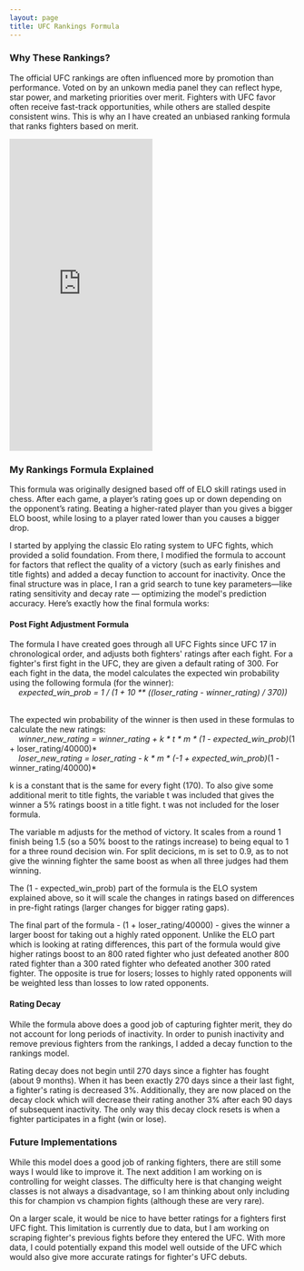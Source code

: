 ```yaml
---
layout: page
title: UFC Rankings Formula
---
```


### Why These Rankings?

The official UFC rankings are often influenced more by promotion than performance. Voted on by an unkown media panel they can reflect hype, star power, and marketing priorities over merit. Fighters with UFC favor often receive fast-track opportunities, while others are stalled despite consistent wins. This is why an I have created an unbiased ranking formula that ranks fighters based on merit.


<iframe 
  src="https://ryanoconnell.shinyapps.io/rankings/"
  width="50%" 
  height="550" 
  style="border:none;">
</iframe>


### My Rankings Formula Explained

This formula was originally designed based off of ELO skill ratings used in chess. After each game, a player’s rating goes up or down depending on the opponent’s rating. Beating a higher-rated player than you gives a bigger ELO boost, while losing to a player rated lower than you causes a bigger drop. 

I started by applying the classic Elo rating system to UFC fights, which provided a solid foundation. From there, I modified the formula to account for factors that reflect the quality of a victory (such as early finishes and title fights) and added a decay function to account for inactivity. Once the final structure was in place, I ran a grid search to tune key parameters—like rating sensitivity and decay rate — optimizing the model's prediction accuracy. Here’s exactly how the final formula works:

#### Post Fight Adjustment Formula

The formula I have created goes through all UFC Fights since UFC 17 in chronological order, and adjusts both fighters' ratings after each fight. For a fighter's first fight in the UFC, they are given a default rating of 300. For each fight in the data, the model calculates the expected win probability using the following formula (for the winner): &nbsp;<br>
&nbsp;&nbsp;&nbsp;&nbsp;*expected_win_prob = 1 / (1 + 10 ** ((loser_rating - winner_rating) / 370))* &nbsp;<br>
&nbsp;<br>

The expected win probability of the winner is then used in these formulas to calculate the new ratings: &nbsp;<br>
&nbsp;&nbsp;&nbsp;&nbsp;*winner_new_rating = winner_rating + k * t * m * (1 - expected_win_prob)*(1 + loser_rating/40000)* &nbsp;<br>
&nbsp;&nbsp;&nbsp;&nbsp;*loser_new_rating = loser_rating - k * m * (-1 + expected_win_prob)*(1 - winner_rating/40000)* &nbsp;<br>

k is a constant that is the same for every fight (170). To also give some additional merit to title fights, the variable t was included that gives the winner a 5% ratings boost in a title fight. t was not included for the loser formula.

The variable m adjusts for the method of victory. It scales from a round 1 finish being 1.5 (so a 50% boost to the ratings increase) to being equal to 1 for a three round decision win. For split decicions, m is set to 0.9, as to not give the winning fighter the same boost as when all three judges had them winning.

The (1 - expected_win_prob) part of the formula is the ELO system explained above, so it will scale the changes in ratings based on differences in pre-fight ratings (larger changes for bigger rating gaps).

The final part of the formula - (1 + loser_rating/40000) - gives the winner a larger boost for taking out a highly rated opponent. Unlike the ELO part which is looking at rating differences, this part of the formula would give higher ratings boost to an 800 rated fighter who just defeated another 800 rated fighter than a 300 rated fighter who defeated another 300 rated fighter. The opposite is true for losers; losses to highly rated opponents will be weighted less than losses to low rated opponents.

#### Rating Decay

While the formula above does a good job of capturing fighter merit, they do not account for long periods of inactivity. In order to punish inactivity and remove previous fighters from the rankings, I added a decay function to the rankings model. 

Rating decay does not begin until 270 days since a fighter has fought (about 9 months). When it has been exactly 270 days since a their last fight, a fighter's rating is decreased 3%. Additionally, they are now placed on the decay clock which will decrease their rating another 3% after each 90 days of subsequent inactivity. The only way this decay clock resets is when a fighter participates in a fight (win or lose).


### Future Implementations

While this model does a good job of ranking fighters, there are still some ways I would like to improve it. The next addition I am working on is controlling for weight classes. The difficulty here is that changing weight classes is not always a disadvantage, so I am thinking about only including this for champion vs champion fights (although these are very rare).

On a larger scale, it would be nice to have better ratings for a fighters first UFC fight. This limitation is currently due to data, but I am working on scraping fighter's previous fights before they entered the UFC. With more data, I could potentially expand this model well outside of the UFC which would also give more accurate ratings for fighter's UFC debuts.



